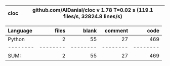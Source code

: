 cloc|github.com/AlDanial/cloc v 1.78  T=0.02 s (119.1 files/s, 32824.8 lines/s)
--- | ---

Language|files|blank|comment|code
:-------|-------:|-------:|-------:|-------:
Python|2|55|27|469
--------|--------|--------|--------|--------
SUM:|2|55|27|469
